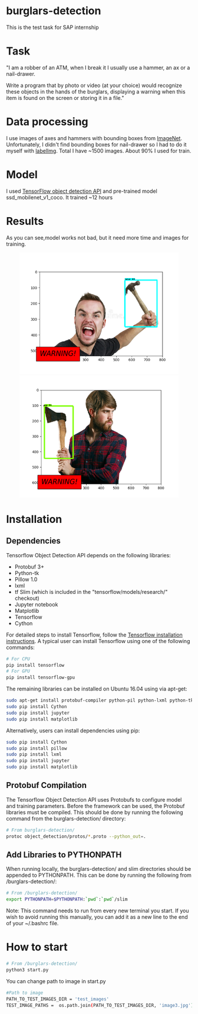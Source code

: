# burglars-detection
This is the test task for SAP internship

# Task
"I am a robber of an ATM, when I break it I usually use a hammer, an ax or a nail-drawer.

Write a program that by photo or video (at your choice) would recognize these objects in the hands of
the burglars, displaying a warning when this item is found on the screen or storing it in a file."

# Data processing
I use images of axes and hammers with bounding boxes from [ImageNet](http://image-net.org). Unfortunately, I didn't find bounding boxes for nail-drawer so I had to do it myself with [labelImg](https://github.com/tzutalin/labelImg).
Total I have ~1500 images. About 90% I used for train.
# Model
I used [TensorFlow object detection API](https://github.com/tensorflow/models/blob/master/research/object_detection) and pre-trained model ssd_mobilenet_v1_coco. It trained ~12 hours
# Results
As you can see,model works not bad, but it need more time and images for training.
<p align="center">
  <img src="https://github.com/valukov-alex/burglars-detection/blob/master/results/Figure_1.png" width=430 height=330>
  <img src="https://github.com/valukov-alex/burglars-detection/blob/master/results/Figure_2.png" width=430 height=330>
</p>

# Installation

## Dependencies

Tensorflow Object Detection API depends on the following libraries:

*   Protobuf 3+
*   Python-tk
*   Pillow 1.0
*   lxml
*   tf Slim (which is included in the "tensorflow/models/research/" checkout)
*   Jupyter notebook
*   Matplotlib
*   Tensorflow
*   Cython

For detailed steps to install Tensorflow, follow the [Tensorflow installation
instructions](https://www.tensorflow.org/install/). A typical user can install
Tensorflow using one of the following commands:

``` bash
# For CPU
pip install tensorflow
# For GPU
pip install tensorflow-gpu
```

The remaining libraries can be installed on Ubuntu 16.04 using via apt-get:

``` bash
sudo apt-get install protobuf-compiler python-pil python-lxml python-tk
sudo pip install Cython
sudo pip install jupyter
sudo pip install matplotlib
```

Alternatively, users can install dependencies using pip:

``` bash
sudo pip install Cython
sudo pip install pillow
sudo pip install lxml
sudo pip install jupyter
sudo pip install matplotlib
```

## Protobuf Compilation

The Tensorflow Object Detection API uses Protobufs to configure model and
training parameters. Before the framework can be used, the Protobuf libraries
must be compiled. This should be done by running the following command from
the burglars-detection/ directory:


``` bash
# From burglars-detection/
protoc object_detection/protos/*.proto --python_out=.
```

## Add Libraries to PYTHONPATH

When running locally, the burglars-detection/ and slim directories
should be appended to PYTHONPATH. This can be done by running the following from
/burglars-detection/:


``` bash
# From /burglars-detection/
export PYTHONPATH=$PYTHONPATH:`pwd`:`pwd`/slim
```

Note: This command needs to run from every new terminal you start. If you wish
to avoid running this manually, you can add it as a new line to the end of your
~/.bashrc file.

# How to start

``` bash
# From /burglars-detection/
python3 start.py
```
You can change path to image in start.py

``` bash
#Path to image
PATH_TO_TEST_IMAGES_DIR = 'test_images'
TEST_IMAGE_PATHS =  os.path.join(PATH_TO_TEST_IMAGES_DIR, 'image3.jpg')
```

